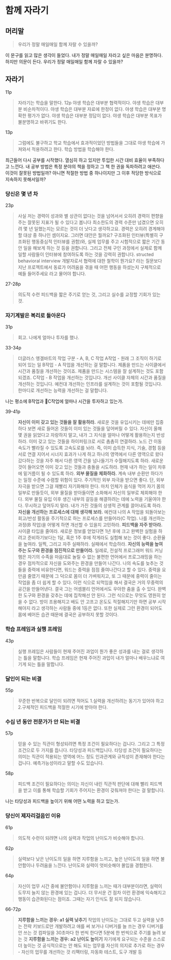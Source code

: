 # 함께 자라기

## 머리말

> 우리가 정말 매일매일 함께 자랄 수 있을까?

이 문구를 읽고 많은 생각이 들었다. 내가 정말 매일매일 자라고 싶은 마음은 분명하다. 하지만 의문이 든다. 우리가 정말 매일매일 함께 자랄 수 있을까?

## 자라기

11p
> 자라기는 학습을 말한다.
12p
> 야생 학습은 대부분 협력적이다.
> 야생 학습은 대부분 비순차적이다.
> 야생 학습은 대부분 자료에 한정이 없다.
> 야생 학습은 대부분 명확한 평가가 없다.
> 야생 학습은 대부분 정답이 없다.
> 야생 학습은 대부분 목표가 불분명하고 바뀌기도 한다.

13p
> 그럼에도 불구하고 학교 학습에서 효과적이었던 방법들을 그대로 야생 학습에 가져와서 적용하려고 한다.
> 학습 방법을 학습해야 한다.

최근들어 다시 공부를 시작했다. 열심히 하고 있지만 투입한 시간 대비 효율이 부족하다고 느낀다. 내 공부 방법은 특정 분야의 책을 정하고 그 책 한 권을 독파하려고 애쓴다. 이것이 잘못된 방법일까? 아니면 적절한 방법 중 하나이지만 그 이후 적당한 방식으로 지속하지 못해서일까?

### 당신은 몇 년 차

23p
> 사실 저는 경력이 성과와 별 상관이 없다는 것을 넘어서서 오히려 경력이 편향을 주는 잘못된 지표가 될 수 있다고 봅니다 최소한도의 경력 수준만 넘겼으면 오히려 몇 년 일했는지는 모르는 것이 더 낫다고 생각하고요. 경력은 오히려 경계해야 할 대상 중 하나인 셈이지요. 그러면 대안은 뭘까요? 구조화된 인터뷰(특별히 구조화된 행동중심적 인터뷰를 권함)와, 실제 업무를 주고 시험적으로 짧은 기간 동안 일을 해보게 하는 것 등을 권합니다. 그리고 전체 구인 과정에서 실제로 함께 일할 사람들이 인터뷰에 참여하도록 하는 것을 강력히 권합니다.
> structed behavioral interview 개발자로서 협력에 대한 철학이 뭔가요? 라는 질문보다 지난 프로젝트에서 동료가 어려움을 겪을 때 어떤 행동을 하셨는지 구체적으로 예들 들어주세요 라고 물어야 합니다.

27-28p
> 의도적 수련
> 피드백을 짧은 주기로 얻는 것, 그리고 실수를 교정할 기회가 있는 것.

### 자기계발은 복리로 돌아온다

31p
> 회고. 나에게 얼마나 투자를 했나.

33-34p
> 더글러스 엥겔바트의 작업 구분 - A, B, C 작업
> A작업 - 원래 그 조직이 하기로 되어 있는 일
> B작업 - A 작업을 개선하는 걸 말합니다. 제품을 만드는 사이클에서 시간과 품질을 개선하는 것이죠. 제품을 만드는 시스템을 잘 설계하는 것도 포함되겠죠.
> C작업 - B 작업을 개선하는 것입니다. 개선 사이클 자체의 시간과 품질을 개선하는 것입니다. 예컨대 개선하는 인프라를 설계하는 것이 포함될 것입니다. 한마디로 개선하는 능력을 개선하는 걸 말합니다.

나는 평소에 B작업과 C작업에 얼마나 시간을 투자하고 있는가.

39-41p
> **자신이 이미 갖고 있는 것들을 잘 활용하라.**
> 새로운 것을 유입시키는 데에만 집중하다 보면 새로 들어온 것들이 이미 있는 것들을 덮어버릴 수 있다. 자신이 올해 몇 권을 읽었다고 자랑하지 말고, 내가 그 지식을 얼마나 어떻게 활용하는지 반성하라.
> 이미 갖고 있는 것들을 하이퍼링크로 서로 촘촘히 연결하라. 노드 간 이동 속도가 빨라질 수 있도록 고속도로를 놔라. 즉, 이미 습득한 지식, 기술, 경험 등을 서로 연결 지어서 시너지 효과가 나게 하고 하나의 영역에서 다른 영역으로 왔다갔다하는 것을 자주 해서 다른 영역 간을 넘나들기가 수월해지도록 하라.
> 새로운 것이 들어오면 이미 갖고 있는 것들과 충돌을 시도하라.
> 현재 내가 하는 일이 차후에 밑거름이 될 수 있도록 하라.
> **외부 물질을 체화하라.**
> 계속 내부 순환만 하다가는 일정 수준에 수렴할 위험이 있다. 주기적인 외부 자극을 받으면 좋다. 단, 외부 자극을 받으면 그걸 재빨리 자기화해야 한다. 마치 인체가 음식을 먹어 자기 몸의 일부로 만들듯이, 외부 물질을 받아들이면 소화해서 자신의 일부로 체회해야 한다.
> 외부 물질 유입 이후 생긴 내부의 갈등을 해결하려는 데에 노력을 기울여야 한다. 무시하고 덮어두지 말라. 내가 가진 것들의 상생적 관계를 끌어내도록 하라.
> **자신을 개선하는 프로세스에 대해 생각해 보라.**
> 예컨대 나의 A 작업을 되돌아보는 회고/반성 활동을 주기적으로 하는 프로세스를 만들어라(C 작업).
> 나를 개선하는 과정(B 작업)을 어떻게 하면 개선할 수 있을지 고민하라.
> **피드백을 자주 받아라.**
> 사이클 타입을 줄여라. 새로운 정보를 얻었다면 1년 후에 크고 완벽한 실험을 하려고 준비하기보다는 1달, 혹은 1주 후에 작게라도 실험해 보는 것이 좋다. 순환율을 높여라.
> 일찍, 그리고 자주 실패하라. 실패에서 학습하라.
> **자신의 능력을 높여주는 도구와 환경을 점진적으로 만들어라.**
> 일례로, 전설적 프로그래머 워드 커닝햄은 자기의 수족을 마음대로 놀릴 수 없는 불편한 언어에서 프로그래밍을 하는 경우 점차적으로 자신을 도와주는 환경을 만들어 나간다. 나의 속도를 늦추는 것들을 중력에 비유한다면, 워드는 중력을 점점 줄여나간다고 할 수 있다. 중력을 요만큼 줄였기 때문에 그 덕으로 몸이 더 가벼워지고, 또 그 때문에 중력이 줄이는 작업을 좀 더 쉽게 할 수 있다. 이런 식으로 되먹임을 해서 결국은 거의 무중력의 공간을 만들어낸다. 결국 그는 어셈블리 언어에서도 우아한 춤을 출 수 있다.
> 완벽한 도구와 환경을 갖추는 데에 집착해선 안 된다. 그런 식으로는 무엇도 영원히 얻을 수 없다. 방이 조용해지고 배도 안 고프고 온도도 적절해지기만 하면 공부 시작해야지 라고 생각하는 사람들 중에 1등은 없다. 또한 실제로 그런 환경이 되어도 몸에 베어든 습관 때문에 결국은 공부하지 못할 것이다.

### 학습 프레임과 실행 프레임

43p
> 실행 프레임은 사람들이 현재 주어진 과업이 뭔가 좋은 성과를 내는 걸로 생각하는 틀을 말합니다. 학습 프레임은 현재 주어진 과업이 내가 얼마나 배우느냐로 여기게 되는 틀을 말합니다.

### 달인이 되는 비결

55p
> 꾸준한 반복으로 달인이 되려면 적어도 1.실력을 개선하려는 동기가 있어야 하고 2.구체적인 피드백을 적절한 시기에 받아야 한다.

### 수십 년 동안 전문가가 안 되는 비결

57p
> 믿을 수 있는 직관이 형성되려면 특정 조건이 필요하다는 겁니다. 그리고 그 특정 조건으로 두 가지를 듭니다. 타당성과 피드백입니다.
> 타당성 조건이 필요하다는 의미는 직관이 적용되는 영역에 어느 정도 인과관계와 규칙성이 존재해야 한다는 겁니다. 예측가능성이라고 말할 수도 있습니다.

58p
> 피드백 조건이 필요하다는 의미는 자신이 내린 직관적 판단에 대해 빨리 피드백을 받고 이를 통해 학습할 기회가 주어지는 환경이 갖춰져야 한다는 걸 말합니다.

나는 타당성과 피드백을 높이기 위해 어떤 노력을 하고 있는가.

### 당신이 제자리걸음인 이유

61p
> 의도적 수련이 되려면 나의 실력과 작업의 난이도가 비슷해야 합니다.

62p
> 실력보다 낮은 난이도의 일을 하면 지루함을 느끼고, 높은 난이도의 일을 하면 불안함이나 두려움을 느낀다.
> 난이도와 실력이 엇비슷해야 몰입을 경험한다.

64p
> 자신이 업무 시간 중에 불안함이나 지루함을 느끼는 때가 대부분이라면, 실력이 도무지 늘지 않는 환경에 있는 겁니다. 더 무서운 건 점차 이런 환경에 익숙해지고 행동이 습관화된다는 점이죠. 그때는 자기 인식도 잘 되지 않습니다.

66-72p
> **지루함을 느끼는 경우: a1 실력 낮추기**
> 작업의 난이도는 그대로 두고 실력을 낮추는 전략
> 키보드로만 개발하려고 애를 써 보거나
> 디버거를 늘 쓰는 경우 디버거를 안 쓰는 것
> 컴파일을 30초마다 한 번씩 한다면 5분에 한 번씩으로 주기를 늘려 보는 것
> **지루함을 느끼는 경우: a2 난이도 높이기**
> 자기에게 요구되는 수준을 스스로 더 높이는 것
> 공식적으로는 안 해도 되는 업무를 자신의 의지로 추가로 하는 경우 - 자신의 업무를 개선하는 것
> 리팩터링, 자동화 테스트, 도구 개발 등
